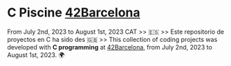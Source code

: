 # C Piscine [42Barcelona](https://www.42barcelona.com/es)
From July 2nd, 2023 to August 1st, 2023
CAT >>
🇪🇸 >> Este repositorio de proyectos en C ha sido des
🇬🇧 >> This collection of coding projects was developed with **C programming** at [42Barcelona](https://www.42barcelona.com/es), from July 2nd, 2023 to August 1st, 2023. 🌍

